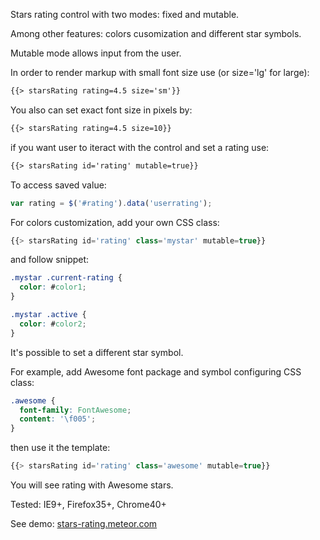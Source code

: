Stars rating control with two modes: fixed and mutable.

Among other features: colors cusomization and different star symbols.

Mutable mode allows input from the user.

In order to render markup with small font size use (or size='lg' for large):
````html
{{> starsRating rating=4.5 size='sm'}}
````
You also can set exact font size in pixels by:
````html
{{> starsRating rating=4.5 size=10}}
````
if you want user to iteract with the control and set a rating use:
````html
{{> starsRating id='rating' mutable=true}}
````
To access saved value:
````js
var rating = $('#rating').data('userrating');
````
For colors customization, add your own CSS class:
````js
{{> starsRating id='rating' class='mystar' mutable=true}}
````
and follow snippet:
````css
.mystar .current-rating {
  color: #color1;
}

.mystar .active {
  color: #color2;
}
````
It's possible to set a different star symbol.

For example, add Awesome font package and symbol configuring CSS class:
````css
.awesome {
  font-family: FontAwesome;
  content: '\f005';
}
````
then use it the template:
````js
{{> starsRating id='rating' class='awesome' mutable=true}}
````
You will see rating with Awesome stars.

Tested: IE9+, Firefox35+, Chrome40+

See demo: [stars-rating.meteor.com](http://stars-rating.meteor.com)
